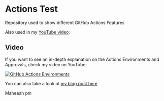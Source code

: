 # Actions Test 

Repository used to show different GitHub Actions Features

Also used in my [YouTube video](https://youtu.be/w_37LDOy4sI):

## Video

If you want to see an in-depth explanation on the Actions Environments and Approvals, check my video on YouTube:

[![GitHub Actions Environments](https://img.youtube.com/vi/w_37LDOy4sI/0.jpg)](https://www.youtube.com/watch?v=w_37LDOy4sI)

You can also take a look at [my blog post here](https://dev.to/n3wt0n/everything-you-need-to-know-about-github-actions-environments-9p7)


Maheesh pm 
